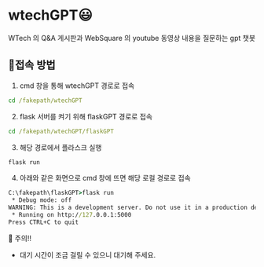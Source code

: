 # wtechGPT:smiley:
WTech 의 Q&amp;A 게시판과 WebSquare 의 youtube 동영상 내용을 질문하는 gpt 챗봇

## :thought_balloon:접속 방법

1. cmd 창을 통해 wtechGPT 경로로 접속
```cmd
cd /fakepath/wtechGPT
```

2. flask 서버를 켜기 위해 flaskGPT 경로로 접속
```cmd
cd /fakepath/wtechGPT/flaskGPT
```

3. 해당 경로에서 플라스크 실행
```cmd
flask run
```

4. 아래와 같은 화면으로 cmd 창에 뜨면 해당 로컬 경로로 접속
```cmd
C:\fakepath\flaskGPT>flask run
 * Debug mode: off
WARNING: This is a development server. Do not use it in a production deployment. Use a production WSGI server instead.
 * Running on http://127.0.0.1:5000
Press CTRL+C to quit
```

:eyes: 주의!! 
- 대기 시간이 조금 걸릴 수 있으니 대기해 주세요.
